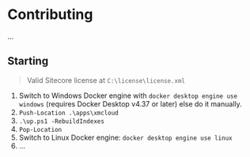 # Contributing

...

<!--

TODO's:

1. udfyld root README.md
1. root init/up script til demo/dommer skal kører?
2. ...
999. lav video...

-->

## Starting

> Valid Sitecore license at `C:\license\license.xml`

1. Switch to Windows Docker engine with `docker desktop engine use windows` (requires Docker Desktop v4.37 or later) else do it manually.
1. `Push-Location .\apps\xmcloud`
1. `.\up.ps1 -RebuildIndexes`
1. `Pop-Location`
1. Switch to Linux Docker engine: `docker desktop engine use linux`
1. ...
